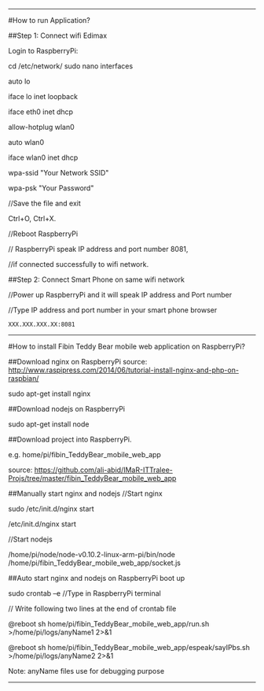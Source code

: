 
***************************************************************************
#How to run Application?

##Step 1: Connect wifi Edimax

Login to RaspberryPi:

cd /etc/network/ sudo nano interfaces

auto lo

iface lo inet loopback

iface eth0 inet dhcp

allow-hotplug wlan0

auto wlan0

iface wlan0 inet dhcp

   wpa-ssid "Your Network SSID"

   wpa-psk "Your Password"


//Save the file and exit 

Ctrl+O, Ctrl+X.         

//Reboot RaspberryPi

// RaspberryPi speak IP address and port number 8081,

//if connected successfully to wifi network.


##Step 2: Connect Smart Phone on same wifi network

//Power up RaspberryPi and it will speak IP address and Port number 

//Type IP address and port number in your smart phone browser

    XXX.XXX.XXX.XX:8081

****************************************************************************







#How to install Fibin Teddy Bear mobile web application on RaspberryPi?

##Download nginx on RaspberryPi
source: http://www.raspipress.com/2014/06/tutorial-install-nginx-and-php-on-raspbian/

sudo apt-get install nginx


##Download nodejs on RaspberryPi

sudo apt-get install node


##Download project into RaspberryPi.  

e.g. home/pi/fibin_TeddyBear_mobile_web_app  

source: https://github.com/ali-abid/IMaR-ITTralee-Projs/tree/master/fibin_TeddyBear_mobile_web_app 


##Manually start nginx and nodejs
//Start nginx

sudo /etc/init.d/nginx start  




/etc/init.d/nginx start

//Start nodejs

/home/pi/node/node-v0.10.2-linux-arm-pi/bin/node  /home/pi/fibin_TeddyBear_mobile_web_app/socket.js

##Auto start nginx and nodejs on RaspberryPi boot up

sudo crontab –e  //Type in RaspberryPi terminal


// Write following two lines at the end of crontab file

@reboot sh home/pi/fibin_TeddyBear_mobile_web_app/run.sh  >/home/pi/logs/anyName1  2>&1 

@reboot sh home/pi/fibin_TeddyBear_mobile_web_app/espeak/sayIPbs.sh  >/home/pi/logs/anyName2  2>&1 

Note: anyName files use for debugging purpose

********************************************************************************************